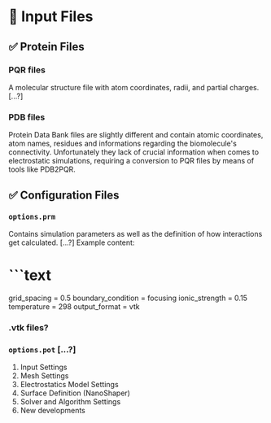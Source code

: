 # 📁 Input Files


## ✅ Protein Files 

### PQR files
A molecular structure file with atom coordinates, radii, and partial charges. [...?]

### PDB files
Protein Data Bank files are slightly different and contain atomic coordinates, atom names, residues and informations regarding the biomolecule's connectivity. Unfortunately they lack of crucial information when comes to electrostatic simulations, requiring a conversion to PQR files by means of tools like PDB2PQR.


## ✅ Configuration Files
### `options.prm`
Contains simulation parameters as well as the definition of how interactions get calculated. [...?]
Example content:

# ```text
grid_spacing = 0.5
boundary_condition = focusing
ionic_strength = 0.15
temperature = 298
output_format = vtk

### .vtk files?

### `options.pot` [...?]
1. Input Settings
2. Mesh Settings
3. Electrostatics Model Settings
4. Surface Definition (NanoShaper)
5. Solver and Algorithm Settings
6. New developments 

